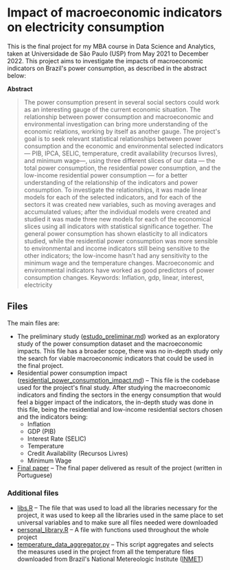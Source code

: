 # Impact of macroeconomic indicators on electricity consumption

This is the final project for my MBA course in Data Science and Analytics, taken at Universidade de São Paulo (USP) from May 2021 to December 2022. This project aims to investigate the impacts of macroeconomic indicators on Brazil's power consumption, as described in the abstract below:

**Abstract**

> The power consumption present in several social sectors could work as an interesting gauge of the current economic situation. The relationship between power consumption and macroeconomic and environmental investigation can bring more understanding of the economic relations, working by itself as another gauge. The project's goal is to seek relevant statistical  relationships  between  power  consumption  and  the  economic  and  environmental selected indicators — PIB, IPCA, SELIC, temperature, credit availability (recursos livres), and minimum wage—, using three different slices of our data — the total power consumption, the residential  power  consumption,  and  the  low-income  residential  power  consumption  —  for  a better understanding of the  relationship  of  the indicators and power consumption. To investigate  the  relationships,  it  was  made  linear  models  for  each  of  the  selected  indicators, and  for  each  of  the  sectors  it  was  created  new  variables,  such  as  moving  averages  and accumulated values; after the individual models were created and studied it was made three new models for each of the economical slices using all indicators with statistical significance together. The general power consumption has shown elasticity to all indicators studied, while the residential power consumption was more sensible to environmental and income indicators still  being  sensitive  to  the  other  indicators;  the  low-income hasn’t had any sensitivity to the minimum wage and the temperature changes. Macroeconomic and environmental indicators have worked as good predictors of power consumption changes. Keywords: Inflation, gdp, linear, interest, electricity

## Files

The main files are:

- The preliminary study ([estudo_preliminar.md](estudo_preliminar.md)) worked as an exploratory study of the power consumption dataset and the macroeconomic impacts. This file has a broader scope, there was no in-depth study only the search for viable macroeconomic indicators that could be used in the final project.
- Residential power consumption impact ([residential_power_consumption_impact.md](residential_power_consumption_impact.md)) – This file is the codebase used for the project's final study. After studying the macroeconomic indicators and finding the sectors in the energy consumption that would feel a bigger impact of the indicators, the in-depth study was done in this file, being the residential and low-income residential sectors chosen and the indicators being:
  - Inflation
  - GDP (PIB)
  - Interest Rate (SELIC)
  - Temperature
  - Credit Availability (Recursos Livres)
  - Minimum Wage
- [Final paper](impact_of_macroeconomic_indicators_on_electricity_consumption.pdf) – The final paper delivered as result of the project (written in Portuguese)

### Additional files

- [libs.R](libs.R) – The file that was used to load all the libraries necessary for the project, it was used to keep all the libraries used in the same place to set universal variables and to make sure all files needed were downloaded
- [personal_library.R](personal_library.R) – A file with functions used throughout the whole project
- [temperature_data_aggregator.py](temperature_data_aggregator.py) – This script aggregates and selects the measures used in the project from all the temperature files downloaded from Brazil's National Metereologic Institute ([INMET](https://portal.inmet.gov.br/dadoshistoricos))